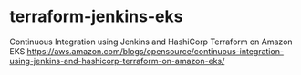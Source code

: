 # terraform-jenkins-eks
Continuous Integration using Jenkins and HashiCorp Terraform on Amazon EKS
https://aws.amazon.com/blogs/opensource/continuous-integration-using-jenkins-and-hashicorp-terraform-on-amazon-eks/

